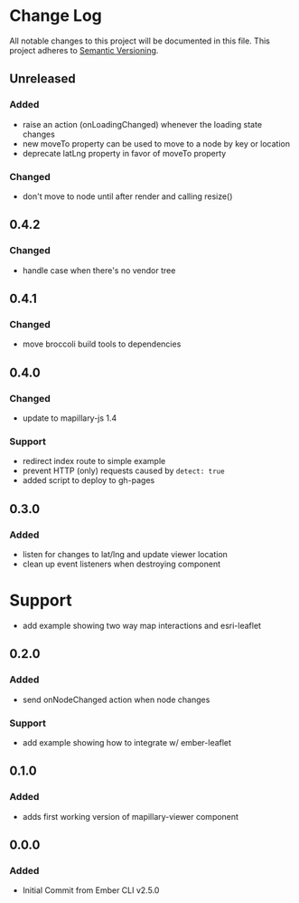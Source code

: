 # Change Log
All notable changes to this project will be documented in this file.
This project adheres to [Semantic Versioning](http://semver.org/).

## Unreleased
### Added
- raise an action (onLoadingChanged) whenever the loading state changes
- new moveTo property can be used to move to a node by key or location
- deprecate latLng property in favor of moveTo property
### Changed
- don't move to node until after render and calling resize()

## 0.4.2
### Changed
- handle case when there's no vendor tree

## 0.4.1
### Changed
- move broccoli build tools to dependencies

## 0.4.0
### Changed
- update to mapillary-js 1.4
### Support
- redirect index route to simple example
- prevent HTTP (only) requests caused by `detect: true`
- added script to deploy to gh-pages

## 0.3.0
### Added
- listen for changes to lat/lng and update viewer location
- clean up event listeners when destroying component
# Support
- add example showing two way map interactions and esri-leaflet

## 0.2.0
### Added
- send onNodeChanged action when node changes
### Support
- add example showing how to integrate w/ ember-leaflet

## 0.1.0
### Added
- adds first working version of mapillary-viewer component

## 0.0.0
### Added
- Initial Commit from Ember CLI v2.5.0
